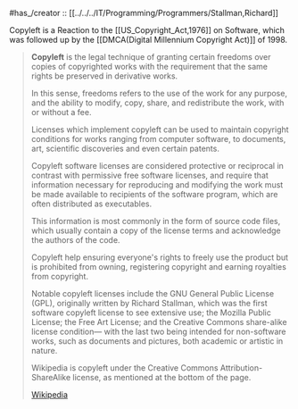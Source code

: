 
#has_/creator :: [[../../../IT/Programming/Programmers/Stallman,Richard]] 

Copyleft is a Reaction to the [[US_Copyright_Act,1976]] on Software, 
which was followed up by the [[DMCA(Digital Millennium Copyright Act)]] of 1998. 

> **Copyleft** is the legal technique of granting certain freedoms 
> over copies of copyrighted works with the requirement 
> that the same rights be preserved in derivative works. 
> 
> In this sense, freedoms refers to the use of the work for any purpose, 
> and the ability to modify, copy, share, and redistribute the work, with or without a fee. 
> 
> Licenses which implement copyleft can be used 
> to maintain copyright conditions for works ranging from computer software, 
> to documents, art, scientific discoveries and even certain patents.
>
> Copyleft software licenses are considered protective or reciprocal 
> in contrast with permissive free software licenses, 
> and require that information necessary for reproducing and modifying the work 
> must be made available to recipients of the software program, 
> which are often distributed as executables. 
> 
> This information is most commonly in the form of source code files, 
> which usually contain a copy of the license terms 
> and acknowledge the authors of the code. 
> 
> Copyleft help ensuring everyone's rights to freely use the product 
> but is prohibited from owning, registering copyright and earning royalties from copyright.
>
> Notable copyleft licenses include the GNU General Public License (GPL), 
> originally written by Richard Stallman, 
> which was the first software copyleft license to see extensive use; 
> the Mozilla Public License; the Free Art License; 
> and the Creative Commons share-alike license condition—
> with the last two being intended for non-software works, 
> such as documents and pictures, both academic or artistic in nature.
>
> Wikipedia is copyleft under the Creative Commons Attribution-ShareAlike license, 
> as mentioned at the bottom of the page.
>
> [Wikipedia](https://en.wikipedia.org/wiki/Copyleft)


